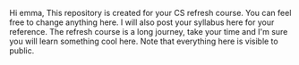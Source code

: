 Hi emma,
  This repository is created for your CS refresh course. You can feel free to change anything here. I will also post your syllabus here for your reference. The refresh course is a long journey, take your time and I'm sure you will learn something cool here.
  Note that everything here is visible to public.

